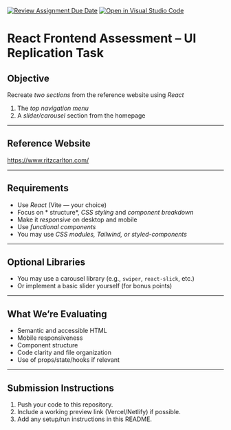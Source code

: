 [![Review Assignment Due Date](https://classroom.github.com/assets/deadline-readme-button-22041afd0340ce965d47ae6ef1cefeee28c7c493a6346c4f15d667ab976d596c.svg)](https://classroom.github.com/a/2MYYzS_A)
[![Open in Visual Studio Code](https://classroom.github.com/assets/open-in-vscode-2e0aaae1b6195c2367325f4f02e2d04e9abb55f0b24a779b69b11b9e10269abc.svg)](https://classroom.github.com/online_ide?assignment_repo_id=19877559&assignment_repo_type=AssignmentRepo)
# React Frontend Assessment – UI Replication Task

## Objective

Recreate *two sections* from the reference website using *React*

1. The *top navigation menu*
2. A *slider/carousel* section from the homepage

---

##  Reference Website

https://www.ritzcarlton.com/


---

## Requirements

- Use *React* (Vite — your choice)
- Focus on * structure*, *CSS styling* and *component breakdown*
- Make it *responsive* on desktop and mobile
- Use *functional components*
- You may use *CSS modules, Tailwind, or styled-components*

---

## Optional Libraries

- You may use a carousel library (e.g., `swiper`, `react-slick`, etc.)
- Or implement a basic slider yourself (for bonus points)

---

##  What We’re Evaluating

- Semantic and accessible HTML
- Mobile responsiveness
- Component structure
- Code clarity and file organization
- Use of props/state/hooks if relevant

---

## Submission Instructions

1. Push your code to this repository.
2. Include a working preview link (Vercel/Netlify) if possible.
3. Add any setup/run instructions in this README.

